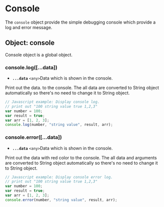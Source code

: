# Console

The `console` object provide the simple debugging console which provide a log and error message.

## Object: console

Console object is a global object.

### console.log\(\[...data\]\)

* **`...data`**  `<any>`Data which is shown in the console.

Print out the data. to the console. The all data are converted to String object automatically so there's no need to change it to String object.

```javascript
// Javascript example: Display console log.
// print out "100 string value true 1,2,3"
var number = 100;
var result = true;
var arr = [1, 2, 3];
console.log(number, "string value", result, arr);
```

### console.error\(\[...data\]\)

* **`...data`**  `<any>`Data which is shown in the console.

Print out the data with red color to the console. The all data and arguments are converted to String object automatically so there's no need to change it to String object.  

```javascript
// Javascript example: Display console error log.
// print out "100 string value true 1,2,3"
var number = 100;
var result = true;
var arr = [1, 2, 3];
console.error(number, "string value", result, arr);
```

